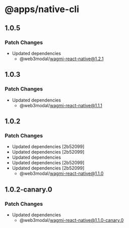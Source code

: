 # @apps/native-cli

## 1.0.5

### Patch Changes

- Updated dependencies
  - @web3modal/wagmi-react-native@1.2.1

## 1.0.3

### Patch Changes

- Updated dependencies
  - @web3modal/wagmi-react-native@1.1.1

## 1.0.2

### Patch Changes

- Updated dependencies [2b52099]
- Updated dependencies [2b52099]
- Updated dependencies
- Updated dependencies [2b52099]
- Updated dependencies [2b52099]
  - @web3modal/wagmi-react-native@1.1.0

## 1.0.2-canary.0

### Patch Changes

- Updated dependencies
  - @web3modal/wagmi-react-native@1.1.0-canary.0
